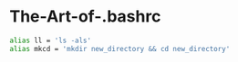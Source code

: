 # The-Art-of-.bashrc

```bash
alias ll = 'ls -als'
alias mkcd = 'mkdir new_directory && cd new_directory'
```
